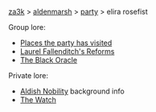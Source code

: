 [za3k](/) > [aldenmarsh](/aldenmarsh) > [party](players1.md) > elira rosefist

Group lore:

- [Places the party has visited](visited.md)
- [Laurel Fallenditch's Reforms](laurel_fallenditch.md)
- [The Black Oracle](black_oracle.md)

Private lore:

- [Aldish Nobility](nobility.md) background info
- [The Watch](watch.md)
